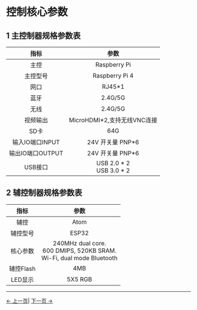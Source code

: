 # 控制核心参数
## 1 主控制器规格参数表

| 指标            | 参数         |
| :---------------: | :----------------: |
| 主控     | Raspberry Pi    |
| 主控型号 | Raspberry Pi 4            |
| 网口            | RJ45*1 |
| 蓝牙     | 2.4G/5G          |
| 无线       | 2.4G/5G            |
| 视频输出      | MicroHDMI*2,支持无线VNC连接    |
| SD卡       |64G |
| 输入IO端口INPUT       | 24V 开关量 PNP*6 |
| 输出IO端口OUTPUT       | 24V 开关量 PNP*6 |
| USB接口      | USB 2.0 * 2 <br>USB 3.0 * 2|

## 2 辅控制器规格参数表

| 指标            | 参数          |
| :--------------: | :----------------: |
| 辅控 | Atom              |
| 辅控型号 | ESP32       |
| 核心参数 | 240MHz dual core. <br> 600 DMIPS, 520KB SRAM. <br> Wi-Fi, dual mode Bluetooth |
| 辅控Flash | 4MB                |
| LED显示 | 5X5 RGB |

---

[← 上一页](../2-ProductFeature/2.1-MachineSpecification.md)| [下一页 →](../2-ProductFeature/2.3-MechanicalStructureParameter.md)